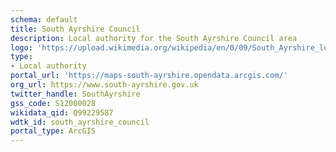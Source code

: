 ```yaml
---
schema: default
title: South Ayrshire Council
description: Local authority for the South Ayrshire Council area 
logo: 'https://upload.wikimedia.org/wikipedia/en/0/09/South_Ayrshire_logo.PNG'
type:
- Local authority
portal_url: 'https://maps-south-ayrshire.opendata.arcgis.com/'
org_url: https://www.south-ayrshire.gov.uk
twitter_handle: SouthAyrshire
gss_code: S12000028
wikidata_qid: Q99229587
wdtk_id: south_ayrshire_council
portal_type: ArcGIS
---
```

